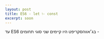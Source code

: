 ```yaml
---
layout: post
title: ES6 - let ו- const
excerpt: soon
---
```

עד ES6 בג׳אווהסקריפט היו קיימים שני סוגי תחומים - 
